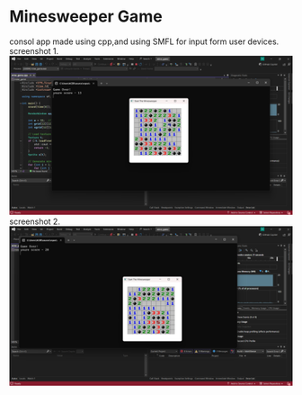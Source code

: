 # Minesweeper Game
consol app made using cpp,and using SMFL for input form user devices.
screenshot 1.
![image alt](https://github.com/ANU-COOL/minesweeper/blob/main/Screenshot%202024-11-17%20153738.png?raw=true)
screenshot 2.
![image alt](https://github.com/ANU-COOL/minesweeper/blob/main/Screenshot%202024-11-17%20153826.png?raw=true)
